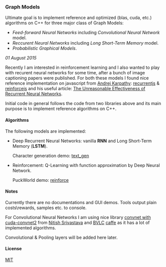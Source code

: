 ### Graph Models

Ultimate goal is to implement reference and optimized (blas, cuda, etc.) algorithms on C++ for three major class of Graph Models:
- *Feed-forward Neural Networks* including *Convolutional Neural Network* model.
- *Reccurent Neural Networks* including *Long Short-Term Memory* model.
- *Probabilistic Graphical Models*.

*01 August 2015*

Recently I am interested in reinforcement learning and I also wanted to play with recurent neural networks for some time, after a bunch of image captioning papers were published. For both these models I found nice reference implementation on javascript from [Andrej Karpathy](https://github.com/karpathy): [recurrentjs](https://github.com/karpathy/recurrentjs) & [reinforcejs](https://github.com/karpathy/reinforcejs) and his useful article: [The Unreasonable Effectiveness of Recurrent Neural Networks](http://karpathy.github.io/2015/05/21/rnn-effectiveness/).

Initial code in general follows the code from two libraries above and its main purpose is to implement reference algorithms on C++.

#### Algorithms
The following models are implemented:
- Deep Recurrent Neural Networks: vanilla **RNN** and Long Short-Term Memory (**LSTM**).

  Character generation demo: [text_gen](apps/text_gen.cc)

- Reinforcement: Q-Learning with function approximation by Deep Neural Network.

  PuckWorld demo: [reinforce](apps/reinforce.cc)

#### Notes
Currently there are no documentations and GUI demos.
Tools output plain costs\rewards, samples etc. to console.

For Convolutional Neural Networks I am using nice library [convnet with cuda-convnet2](https://github.com/TorontoDeepLearning/convnet) from [Nitish Srivastava](https://github.com/nitishsrivastava) and [BVLC](http://bvlc.eecs.berkeley.edu/) [caffe](https://github.com/BVLC/caffe/) as it has a lot of implemented algorithms.

Convolutional & Pooling layers will be added here later.

#### License
[MIT](license.txt)

